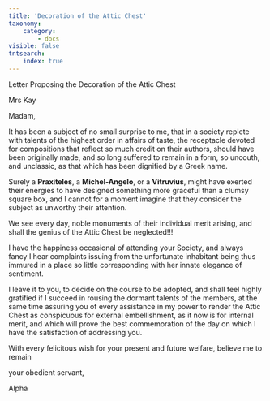 ```yaml
---
title: 'Decoration of the Attic Chest'
taxonomy:
    category:
        - docs
visible: false
tntsearch:
    index: true
---
```


<span class="title">Letter Proposing the Decoration of the Attic Chest</span>

<div class="author">Mrs Kay</div>

Madam,

It has been a subject of no small surprise to me, that in a society replete with talents of the highest order in affairs of taste, the receptacle devoted for compositions that reflect so much credit on their authors, should have been originally made, and so long suffered to remain in a form, so uncouth, and unclassic, as that which has been dignified by a Greek name.

Surely a **Praxiteles**, a **Michel-Angelo**, or a **Vitruvius**, might have exerted their energies to have designed something more graceful than a clumsy square box, and I cannot for a moment imagine that they consider the subject as unworthy their attention.

We see every day, noble monuments of their individual merit arising, and shall the genius of the Attic Chest be neglected!!!

I have the happiness occasional of attending your Society, and always fancy I hear complaints issuing from the unfortunate inhabitant being thus immured in a place so little corresponding with her innate elegance of sentiment.

I leave it to you, to decide on the course to be adopted, and shall feel highly gratified if I succeed in rousing the dormant talents of the members, at the same time assuring you of every assistance in my power to render the Attic Chest as conspicuous for external embellishment, as it now is for internal merit, and which will prove the best commemoration of the day on which I have the satisfaction of addressing you.

With every felicitous wish for your present and future welfare, believe me to remain

your obedient servant,

Alpha